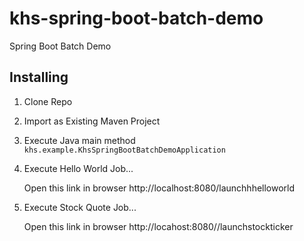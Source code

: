 # khs-spring-boot-batch-demo
Spring Boot Batch Demo


## Installing 

1. Clone Repo 
2. Import as Existing Maven Project 
3. Execute Java main method `khs.example.KhsSpringBootBatchDemoApplication`
4. Execute Hello World Job...
     
    Open this link in browser http://localhost:8080/launchhhelloworld
    
5. Execute Stock Quote Job... 

    Open this link in browser http://locahost:8080//launchstockticker
